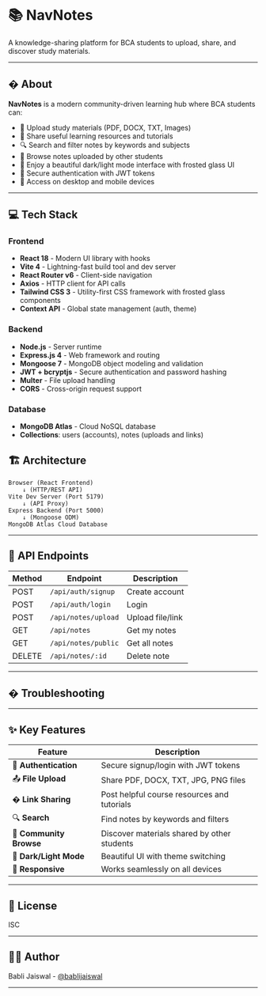 # 📚 NavNotes

A knowledge-sharing platform for BCA students to upload, share, and discover study materials.

---

## � About

**NavNotes** is a modern community-driven learning hub where BCA students can:
- 📝 Upload study materials (PDF, DOCX, TXT, Images)
- 🔗 Share useful learning resources and tutorials
- 🔍 Search and filter notes by keywords and subjects
- 👥 Browse notes uploaded by other students
- 🎨 Enjoy a beautiful dark/light mode interface with frosted glass UI
- 🔐 Secure authentication with JWT tokens
- 📱 Access on desktop and mobile devices

---

## 💻 Tech Stack

### **Frontend**
- **React 18** - Modern UI library with hooks
- **Vite 4** - Lightning-fast build tool and dev server
- **React Router v6** - Client-side navigation
- **Axios** - HTTP client for API calls
- **Tailwind CSS 3** - Utility-first CSS framework with frosted glass components
- **Context API** - Global state management (auth, theme)

### **Backend**
- **Node.js** - Server runtime
- **Express.js 4** - Web framework and routing
- **Mongoose 7** - MongoDB object modeling and validation
- **JWT + bcryptjs** - Secure authentication and password hashing
- **Multer** - File upload handling
- **CORS** - Cross-origin request support

### **Database**
- **MongoDB Atlas** - Cloud NoSQL database
- **Collections**: users (accounts), notes (uploads and links)

## 🏗️ Architecture

```
Browser (React Frontend)
    ↓ (HTTP/REST API)
Vite Dev Server (Port 5179)
    ↓ (API Proxy)
Express Backend (Port 5000)
    ↓ (Mongoose ODM)
MongoDB Atlas Cloud Database
```

---

## 🔌 API Endpoints

| Method | Endpoint | Description |
|--------|----------|-------------|
| POST | `/api/auth/signup` | Create account |
| POST | `/api/auth/login` | Login |
| POST | `/api/notes/upload` | Upload file/link |
| GET | `/api/notes` | Get my notes |
| GET | `/api/notes/public` | Get all notes |
| DELETE | `/api/notes/:id` | Delete note |

---

## � Troubleshooting
---

## ✨ Key Features

| Feature | Description |
|---------|-------------|
| 🔐 **Authentication** | Secure signup/login with JWT tokens |
| 📤 **File Upload** | Share PDF, DOCX, TXT, JPG, PNG files |
| � **Link Sharing** | Post helpful course resources and tutorials |
| 🔍 **Search** | Find notes by keywords and filters |
| 👥 **Community Browse** | Discover materials shared by other students |
| 🎨 **Dark/Light Mode** | Beautiful UI with theme switching |
| 📱 **Responsive** | Works seamlessly on all devices |

---

## 📄 License

ISC

---

## 👨‍💻 Author

Babli Jaiswal - [@bablijaiswal](https://github.com/bablijaiswal)

---

